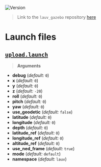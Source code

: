 ![Version](https://img.shields.io/badge/version-0.1.5-brightgreen.svg)

> Link to the `lauv_gazebo` repository [here](https://github.com/uuvsimulator/lauv_gazebo)

# Launch files

## [`upload.launch`](https://github.com/uuvsimulator/lauv_gazebo/tree/master/lauv_description/launch/upload.launch)

> **Arguments**

* **debug** (*default:* `0`)
* **x** (*default:* `0`)
* **y** (*default:* `0`)
* **z** (*default:* `-20`)
* **roll** (*default:* `0`)
* **pitch** (*default:* `0`)
* **yaw** (*default:* `0`)
* **use_geodetic** (*default:* `false`)
* **latitude** (*default:* `0`)
* **longitude** (*default:* `0`)
* **depth** (*default:* `0`)
* **latitude_ref** (*default:* `0`)
* **longitude_ref** (*default:* `0`)
* **altitude_ref** (*default:* `0`)
* **use_ned_frame** (*default:* `true`)
* **mode** (*default:* `default`)
* **namespace** (*default:* `lauv`)

